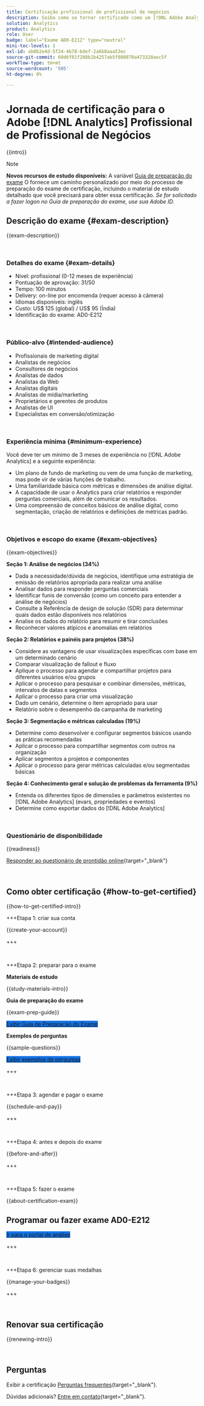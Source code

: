 ```yaml
---
title: Certificação profissional de profissional de negócios
description: Saiba como se tornar certificado como um [!DNL Adobe Analytics] Profissional de Profissional de Negócios.
solution: Analytics
product: Analytics
role: User
badge: label="Exame AD0-E212" type="neutral"
mini-toc-levels: 1
exl-id: ab0b2e4d-5f24-4b78-bdef-2a6b0aaa53ec
source-git-commit: 60d6f81f208b1b4257ab5f808870a473328aec5f
workflow-type: tm+mt
source-wordcount: '505'
ht-degree: 0%

---
```


# Jornada de certificação para o Adobe [!DNL Analytics] Profissional de Profissional de Negócios

{{intro}}

>[!NOTE]
>
>**Novos recursos de estudo disponíveis:** A variável [Guia de preparação do exame](https://app.rockinfo.com/courses/playScorm/531) O fornece um caminho personalizado por meio do processo de preparação do exame de certificação, incluindo o material de estudo detalhado que você precisará para obter essa certificação. _Se for solicitado a fazer logon no Guia de preparação do exame, use sua Adobe ID._

## Descrição do exame {#exam-description}

{{exam-description}}

<br>

### Detalhes do exame {#exam-details}

* Nível: profissional (0-12 meses de experiência)
* Pontuação de aprovação: 31/50
* Tempo: 100 minutos
* Delivery: on-line por encomenda (requer acesso à câmera)
* Idiomas disponíveis: inglês
* Custo: US$ 125 (global) / US$ 95 (Índia)
* Identificação do exame: AD0-E212

<br>

### Público-alvo {#intended-audience}

* Profissionais de marketing digital
* Analistas de negócios
* Consultores de negócios
* Analistas de dados
* Analistas da Web
* Analistas digitais
* Analistas de mídia/marketing
* Proprietários e gerentes de produtos
* Analistas de UI
* Especialistas em conversão/otimização

<br>

### Experiência mínima {#minimum-experience}

Você deve ter um mínimo de 3 meses de experiência no [!DNL Adobe Analytics] e a seguinte experiência:

* Um plano de fundo de marketing ou vem de uma função de marketing, mas pode vir de várias funções de trabalho.
* Uma familiaridade básica com métricas e dimensões de análise digital.
* A capacidade de usar o Analytics para criar relatórios e responder perguntas comerciais, além de comunicar os resultados.
* Uma compreensão de conceitos básicos de análise digital, como segmentação, criação de relatórios e definições de métricas padrão.

<br>

### Objetivos e escopo do exame {#exam-objectives}

{{exam-objectives}}

**Seção 1: Análise de negócios (34%)**

* Dada a necessidade/dúvida de negócios, identifique uma estratégia de emissão de relatórios apropriada para realizar uma análise
* Analisar dados para responder perguntas comerciais
* Identificar funis de conversão (como um conceito para entender a análise de negócios)
* Consulte a Referência de design de solução (SDR) para determinar quais dados estão disponíveis nos relatórios
* Analise os dados do relatório para resumir e tirar conclusões
* Reconhecer valores atípicos e anomalias em relatórios

**Seção 2: Relatórios e painéis para projetos (38%)**

* Considere as vantagens de usar visualizações específicas com base em um determinado cenário
* Comparar visualização de fallout e fluxo
* Aplique o processo para agendar e compartilhar projetos para diferentes usuários e/ou grupos
* Aplicar o processo para pesquisar e combinar dimensões, métricas, intervalos de datas e segmentos
* Aplicar o processo para criar uma visualização
* Dado um cenário, determine o item apropriado para usar
* Relatório sobre o desempenho da campanha de marketing

**Seção 3: Segmentação e métricas calculadas (19%)**

* Determine como desenvolver e configurar segmentos básicos usando as práticas recomendadas
* Aplicar o processo para compartilhar segmentos com outros na organização
* Aplicar segmentos a projetos e componentes
* Aplicar o processo para gerar métricas calculadas e/ou segmentadas básicas

**Seção 4: Conhecimento geral e solução de problemas da ferramenta (9%)**

* Entenda os diferentes tipos de dimensões e parâmetros existentes no [!DNL Adobe Analytics] (evars, propriedades e eventos)
* Determine como exportar dados do [!DNL Adobe Analytics]

<br>

### Questionário de disponibilidade

{{readiness}}

[Responder ao questionário de prontidão online](https://scorpion.caveon.com/launchpad/ad-q-e129-readiness-questionnaire-for-adobe-aem-assets-developer-professional-exam-copy-w9tako/ad-q-e212-readiness-questionnaire-for-adobe-analytics-business-practitioner-professional-exam){target="_blank"}

<br>

## Como obter certificação {#how-to-get-certified}

{{how-to-get-certified-intro}}

+++Etapa 1: criar sua conta

{{create-your-account}}

+++

<br>

+++Etapa 2: preparar para o exame

**Materiais de estudo**

{{study-materials-intro}}

**Guia de preparação do exame**

{{exam-prep-guide}}

<a href="https://app.rockinfo.com/courses/playScorm/531" target="_blank" class="spectrum-Button spectrum-Button--fill spectrum-Button--accent spectrum-Button--sizeM is-margin-bottom-big-big at-element-click-tracking" style="background-color:#1473E6">

<span class="spectrum-Button-label has-no-wrap">
   Exibir Guia de Preparação do Exame
</span>
</a>

**Exemplos de perguntas**

{{sample-questions}}

<a href="https://scorpion.caveon.com/launchpad/ad0-e212-adobe-analytics-business-practitioner-professional-copy-th4xdu" target="_blank" class="spectrum-Button spectrum-Button--fill spectrum-Button--accent spectrum-Button--sizeM is-margin-bottom-big-big at-element-click-tracking" style="background-color:#1473E6">

<span class="spectrum-Button-label has-no-wrap">
   Exibir exemplos de perguntas
</span>
</a>

+++

<br>

+++Etapa 3: agendar e pagar o exame

{{schedule-and-pay}}

+++

<br>

+++Etapa 4: antes e depois do exame

{{before-and-after}}

+++

<br>

+++Etapa 5: fazer o exame

{{about-certification-exam}}

## Programar ou fazer exame AD0-E212

<a href="https://www.certmetrics.com/adobe/candidate/examity_sso.aspx?eid=AD0-E212" target="_blank" class="spectrum-Button spectrum-Button--fill spectrum-Button--accent spectrum-Button--sizeM is-margin-bottom-big-big at-element-click-tracking" style="background-color:#1473E6">

<span class="spectrum-Button-label has-no-wrap">
   Ir para o portal de análise
</span>
</a>

+++

<br>

+++Etapa 6: gerenciar suas medalhas

{{manage-your-badges}}

+++

<br>

## Renovar sua certificação

{{renewing-intro}}

<br>

## Perguntas

Exibir a certificação [Perguntas frequentes](https://experienceleague.adobe.com/docs/certification/certification/faq.html){target="_blank"}.

Dúvidas adicionais? [Entre em contato](mailto:certif@adobe.com){target="_blank"}.
